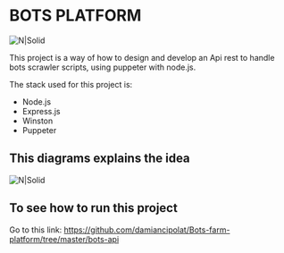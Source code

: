 # BOTS PLATFORM
![N|Solid](https://github.com/damiancipolat/Bots-farm-platform/blob/master/doc/bots2.jpg?raw=true)

This project is a way of how to design and develop an Api rest to handle bots scrawler scripts, using puppeter with node.js.

The stack used for this project is:
- Node.js
- Express.js
- Winston
- Puppeter

## This diagrams explains the idea
![N|Solid](https://github.com/damiancipolat/Bots-farm-platform/blob/master/doc/diagram.png?raw=true)

## To see how to run this project
Go to this link: https://github.com/damiancipolat/Bots-farm-platform/tree/master/bots-api
